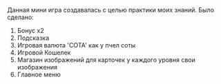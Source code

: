 Данная мини игра создавалась с целью практики моих знаний.
Было сделано: 
1. Бонус х2
2. Подсказка
3. Игровая валюта 'СОТА' как у пчел соты
4. Игровой Кошелек
5. Магазин изображений для карточек у каждого уровня свои изображения
6. Главное меню
